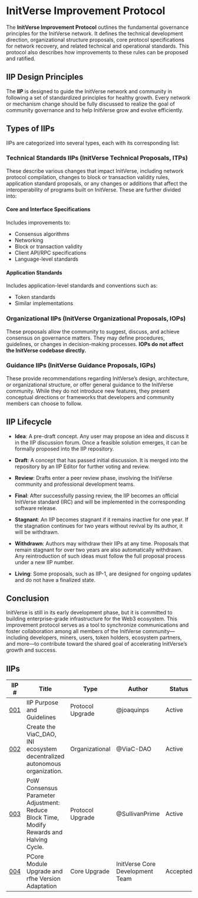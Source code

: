# InitVerse Improvement Protocol

The **InitVerse Improvement Protocol** outlines the fundamental governance principles for the InitVerse network. It defines the technical development direction, organizational structure proposals, core protocol specifications for network recovery, and related technical and operational standards. This protocol also describes how improvements to these rules can be proposed and ratified.

## IIP Design Principles

The **IIP** is designed to guide the InitVerse network and community in following a set of standardized principles for healthy growth. Every network or mechanism change should be fully discussed to realize the goal of community governance and to help InitVerse grow and evolve efficiently.

## Types of IIPs

IIPs are categorized into several types, each with its corresponding list:

### Technical Standards IIPs (InitVerse Technical Proposals, ITPs)

These describe various changes that impact InitVerse, including network protocol compilation, changes to block or transaction validity rules, application standard proposals, or any changes or additions that affect the interoperability of programs built on InitVerse. These are further divided into:

#### Core and Interface Specifications

Includes improvements to:
- Consensus algorithms
- Networking
- Block or transaction validity
- Client API/RPC specifications
- Language-level standards

#### Application Standards

Includes application-level standards and conventions such as:
- Token standards
- Similar implementations

### Organizational IIPs (InitVerse Organizational Proposals, IOPs)

These proposals allow the community to suggest, discuss, and achieve consensus on governance matters. They may define procedures, guidelines, or changes in decision-making processes. **IOPs do not affect the InitVerse codebase directly.**

### Guidance IIPs (InitVerse Guidance Proposals, IGPs)

These provide recommendations regarding InitVerse’s design, architecture, or organizational structure, or offer general guidance to the InitVerse community. While they do not introduce new features, they present conceptual directions or frameworks that developers and community members can choose to follow.

## IIP Lifecycle

- **Idea**: A pre-draft concept. Any user may propose an idea and discuss it in the IIP discussion forum. Once a feasible solution emerges, it can be formally proposed into the IIP repository.

- **Draft**: A concept that has passed initial discussion. It is merged into the repository by an IIP Editor for further voting and review.

- **Review**: Drafts enter a peer review phase, involving the InitVerse community and professional development teams.

- **Final**: After successfully passing review, the IIP becomes an official InitVerse standard (IRC) and will be implemented in the corresponding software release.

- **Stagnant**: An IIP becomes stagnant if it remains inactive for one year. If the stagnation continues for two years without revival by its author, it will be withdrawn.

- **Withdrawn**: Authors may withdraw their IIPs at any time. Proposals that remain stagnant for over two years are also automatically withdrawn. Any reintroduction of such ideas must follow the full proposal process under a new IIP number.

- **Living**: Some proposals, such as IIP-1, are designed for ongoing updates and do not have a finalized state.

## Conclusion

InitVerse is still in its early development phase, but it is committed to building enterprise-grade infrastructure for the Web3 ecosystem. This improvement protocol serves as a tool to synchronize communications and foster collaboration among all members of the InitVerse community—including developers, miners, users, token holders, ecosystem partners, and more—to contribute toward the shared goal of accelerating InitVerse’s growth and success.

## IIPs

| IIP #                                                                         | Title | Type | Author | Status |
|-------------------------------------------------------------------------------|-------|------|--------|--------|
| [001](https://github.com/Project-InitVerse/IIPs/blob/main/IIPS/iip-001.md) | IIP Purpose and Guidelines | Protocol Upgrade | @joaquinps | Active |
| [002](https://github.com/Project-InitVerse/IIPs/blob/main/IIPS/iip-002.md) | Create the ViaC_DAO, INI ecosystem decentralized autonomous organization. | Organizational | @ViaC-DAO | Active |
| [003](https://github.com/Project-InitVerse/IIPs/blob/main/IIPS/iip-003.md) | PoW Consensus Parameter Adjustment: Reduce Block Time, Modify Rewards and Halving Cycle. | Protocol Upgrade | @SullivanPrime | Active |
| [004](https://github.com/Project-InitVerse/IIPs/blob/main/IIPS/iip-004.md) | PCore Module Upgrade and rfhe Version Adaptation | Core Upgrade | InitVerse Core Development Team | Accepted |